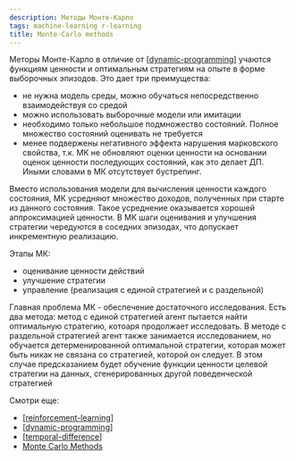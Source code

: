 ```yaml
---
description: Методы Монте-Карло
tags: machine-learning r-learning
title: Monte-Carlo methods
---
```

Меторы Монте-Карло в отличие от [[dynamic-programming]] учаются функциям ценности и оптимальным стратегиям на опыте в форме выборочных эпизодов. Это дает три преимущества:

- не нужна модель среды, можно обучаться непосредственно взаимодействуя со средой
- можно использовать выборочные модели или имитации
- необходимо только небольшое подмножество состояний. Полное множество состояний оценивать не требуется
- менее подвержены негативного эффекта нарушения марковского свойства, т.к. МК не обновляют оценки ценности на основании оценок ценности последующих состояний, как это делает ДП. Иными словами в МК отсутствует бустрепинг.

Вместо использования модели для вычисления ценности каждого состояния, МК усредняют множество доходов, полученных при старте из данного состояния. Такое усреднение оказывается хорошей аппроксимацией ценности. В МК шаги оценивания и улучшения стратегии чередуются в соседних эпизодах, что допускает инкрементную реализацию.

Этапы МК:

- оценивание ценности действий
- улучшение стратегии
- управление (реализация с единой стратегией и с раздельной)

Главная проблема МК - обеспечение достаточного исследования. Есть два метода: метод с единой стратегией агент пытается найти оптимальную стратегию, котоаря продолжает исследовать. В методе с раздельной стратегией агент также занимается исследованием, но обучается детерменированной оптимальной стратегии, которая может быть никак не связана со стратегией, которой он следует. В этом случае предсказанием будет обучение функции ценности целевой стратегии на данных, сгенерированных другой поведенческой стратегией

Смотри еще:

- [[reinforcement-learning]]
- [[dynamic-programming]]
- [[temporal-difference]]
- [Monte Carlo Methods](https://towardsdatascience.com/introduction-to-reinforcement-learning-rl-part-5-monte-carlo-methods-25067003bb0f)

[//begin]: # "Autogenerated link references for markdown compatibility"
[dynamic-programming]: dynamic-programming "Dynamic programming for reinforcement-learning"
[reinforcement-learning]: ../lists/reinforcement-learning "Reinforcement learning"
[dynamic-programming]: dynamic-programming "Dynamic programming for reinforcement-learning"
[temporal-difference]: temporal-difference "Temporal difference methods and n-steps methods"
[//end]: # "Autogenerated link references"
[//begin]: # "Autogenerated link references for markdown compatibility"
[dynamic-programming]: dynamic-programming "Dynamic programming for reinforcement-learning"
[reinforcement-learning]: ../lists/reinforcement-learning "Reinforcement learning"
[dynamic-programming]: dynamic-programming "Dynamic programming for reinforcement-learning"
[temporal-difference]: temporal-difference "Temporal difference methods and n-steps methods"
[//end]: # "Autogenerated link references"